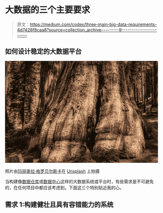 # 大数据的三个主要要求

> 原文：<https://medium.com/codex/three-main-big-data-requirements-4d7426f8caa8?source=collection_archive---------9----------------------->

## 如何设计稳定的大数据平台

![](img/57ea2aa127c8d58e49ac125da675c349.png)

照片由[玛丽奥拉·格罗贝尔斯卡](https://unsplash.com/@mariolagr?utm_source=unsplash&utm_medium=referral&utm_content=creditCopyText)在 [Unsplash](https://unsplash.com/s/photos/sequoia?utm_source=unsplash&utm_medium=referral&utm_content=creditCopyText) 上拍摄

当构建像[数据仓库](/geekculture/what-is-a-data-lakehouse-2f7407ea1039)或[数据中心](https://towardsdatascience.com/what-is-a-data-hub-41d2ac34c270)这样的大数据系统或平台时，有些需求是不可避免的，在任何项目中都应该考虑到。下面这三个特别贴近我的心。

## 需求 1:构建健壮且具有容错能力的系统